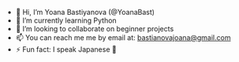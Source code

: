 - 👋 Hi, I’m Yoana Bastiyanova (@YoanaBast) 
- 🌱 I’m currently learning Python
- 💞️ I’m looking to collaborate on beginner projects 
- 📫 You can reach me me by email at: bastianovajoana@gmail.com
- ⚡ Fun fact: I speak Japanese 🌸

<!---
YoanaBast/YoanaBast is a ✨ special ✨ repository because its `README.md` (this file) appears on your GitHub profile.
You can click the Preview link to take a look at your changes.
--->
